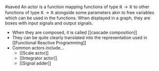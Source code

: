 #saved
An actor is a function mapping functions of type $\mathbb{R} \rightarrow \mathbb{R}$ to other functions of type $\mathbb{R} \rightarrow \mathbb{R}$ alongside some parameters akin to free variables which can be used in the functions. When displayed in a graph, they are boxes with input signals and output signals.
* When they are composed, it is called [[cascade composition]]
* They can be quite clearly translated into the representation used in [[Functional Reactive Programming]]
* Common actors include...
	* [[Scale actor]]
	* [[Integrator actor]]
	* [[Signal adder]]